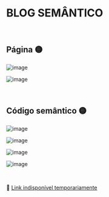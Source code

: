 # BLOG SEMÂNTICO


<br>


## Página 🟡

![image](https://user-images.githubusercontent.com/109248116/222930892-41b7cd48-2925-4031-9afe-7f6b35f3fa36.png)

![image](https://user-images.githubusercontent.com/109248116/222930922-e91904f0-c3e1-4633-a6b8-6d4271c5f6d7.png)

<br>

## Código semântico 🟡

![image](https://user-images.githubusercontent.com/109248116/222930936-3dac81a6-3f15-40f6-a10a-7a34d323417d.png)

![image](https://user-images.githubusercontent.com/109248116/222930948-3749ee39-f5ad-45ce-a461-6cdd31b3d16b.png)

![image](https://user-images.githubusercontent.com/109248116/222930956-9310bb84-3179-4c42-9cf1-efbeaeb0d519.png)

![image](https://user-images.githubusercontent.com/109248116/222930962-e41c54e4-a167-4f75-a20b-f13c21ba511a.png)

<br>

🔗 [Link indisponível temporariamente]()

